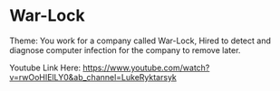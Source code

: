 # War-Lock
Theme: You work for a company called War-Lock, Hired to detect and diagnose computer infection for the company to remove later.

Youtube Link Here: https://www.youtube.com/watch?v=rwOoHIElLY0&ab_channel=LukeRyktarsyk
